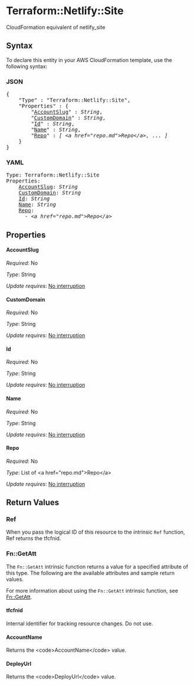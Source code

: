 # Terraform::Netlify::Site

CloudFormation equivalent of netlify_site

## Syntax

To declare this entity in your AWS CloudFormation template, use the following syntax:

### JSON

<pre>
{
    "Type" : "Terraform::Netlify::Site",
    "Properties" : {
        "<a href="#accountslug" title="AccountSlug">AccountSlug</a>" : <i>String</i>,
        "<a href="#customdomain" title="CustomDomain">CustomDomain</a>" : <i>String</i>,
        "<a href="#id" title="Id">Id</a>" : <i>String</i>,
        "<a href="#name" title="Name">Name</a>" : <i>String</i>,
        "<a href="#repo" title="Repo">Repo</a>" : <i>[ &lt;a href=&#34;repo.md&#34;&gt;Repo&lt;/a&gt;, ... ]</i>
    }
}
</pre>

### YAML

<pre>
Type: Terraform::Netlify::Site
Properties:
    <a href="#accountslug" title="AccountSlug">AccountSlug</a>: <i>String</i>
    <a href="#customdomain" title="CustomDomain">CustomDomain</a>: <i>String</i>
    <a href="#id" title="Id">Id</a>: <i>String</i>
    <a href="#name" title="Name">Name</a>: <i>String</i>
    <a href="#repo" title="Repo">Repo</a>: <i>
      - &lt;a href=&#34;repo.md&#34;&gt;Repo&lt;/a&gt;</i>
</pre>

## Properties

#### AccountSlug

_Required_: No

_Type_: String

_Update requires_: [No interruption](https://docs.aws.amazon.com/AWSCloudFormation/latest/UserGuide/using-cfn-updating-stacks-update-behaviors.html#update-no-interrupt)

#### CustomDomain

_Required_: No

_Type_: String

_Update requires_: [No interruption](https://docs.aws.amazon.com/AWSCloudFormation/latest/UserGuide/using-cfn-updating-stacks-update-behaviors.html#update-no-interrupt)

#### Id

_Required_: No

_Type_: String

_Update requires_: [No interruption](https://docs.aws.amazon.com/AWSCloudFormation/latest/UserGuide/using-cfn-updating-stacks-update-behaviors.html#update-no-interrupt)

#### Name

_Required_: No

_Type_: String

_Update requires_: [No interruption](https://docs.aws.amazon.com/AWSCloudFormation/latest/UserGuide/using-cfn-updating-stacks-update-behaviors.html#update-no-interrupt)

#### Repo

_Required_: No

_Type_: List of &lt;a href=&#34;repo.md&#34;&gt;Repo&lt;/a&gt;

_Update requires_: [No interruption](https://docs.aws.amazon.com/AWSCloudFormation/latest/UserGuide/using-cfn-updating-stacks-update-behaviors.html#update-no-interrupt)

## Return Values

### Ref

When you pass the logical ID of this resource to the intrinsic `Ref` function, Ref returns the tfcfnid.

### Fn::GetAtt

The `Fn::GetAtt` intrinsic function returns a value for a specified attribute of this type. The following are the available attributes and sample return values.

For more information about using the `Fn::GetAtt` intrinsic function, see [Fn::GetAtt](https://docs.aws.amazon.com/AWSCloudFormation/latest/UserGuide/intrinsic-function-reference-getatt.html).

#### tfcfnid

Internal identifier for tracking resource changes. Do not use.

#### AccountName

Returns the &lt;code&gt;AccountName&lt;/code&gt; value.

#### DeployUrl

Returns the &lt;code&gt;DeployUrl&lt;/code&gt; value.

